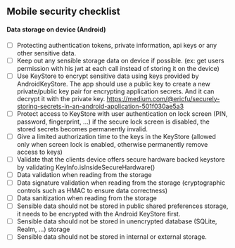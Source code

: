 ## Mobile security checklist

#### Data storage on device (Android)
- [ ] Protecting authentication tokens, private information, api keys or any other sensitive data.
- [ ] Keep out any sensible storage data on device if possible. (ex: get users permission with his jwt at each call instead of storing it on the device)
- [ ] Use KeyStore to encrypt sensitive data using keys provided by AndroidKeyStore. The app should use a public key to create a new private/public key pair for encrypting application secrets. And it can decrypt it with the private key. https://medium.com/@ericfu/securely-storing-secrets-in-an-android-application-501f030ae5a3 
- [ ] Protect access to KeyStore with user authentication on lock screen (PIN, password, fingerprint, ...) if the secure lock screen is disabled, the stored secrets becomes permanently invalid.
- [ ] Give a limited authorization time to the keys in the KeyStore (allowed only when screen lock is enabled, otherwise permanently remove access to keys)
- [ ] Validate that the clients device offers secure hardware backed keystore by validating KeyInfo.isInsideSecureHardware()
- [ ] Data validation when reading from the storage
- [ ] Data signature validation when reading from the storage (cryptographic controls such as HMAC to ensure data correctness)
- [ ] Data sanitization when reading from the storage
- [ ] Sensible data should not be stored in public shared preferences storage, it needs to be encrypted with the Android KeyStore first.
- [ ] Sensible data should not be stored in unencrypted database (SQLite, Realm, ...) storage
- [ ] Sensible data should not be stored in internal or external storage.
